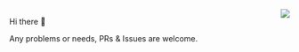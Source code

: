 <img align="right" src="https://github-readme-stats.vercel.app/api?username=UI-Mario&show_icons=true&icon_color=ea9518&text_color=ffffff&bg_color=515151&hide_title=false" />


Hi there 👋

Any problems or needs, PRs & Issues are welcome.
